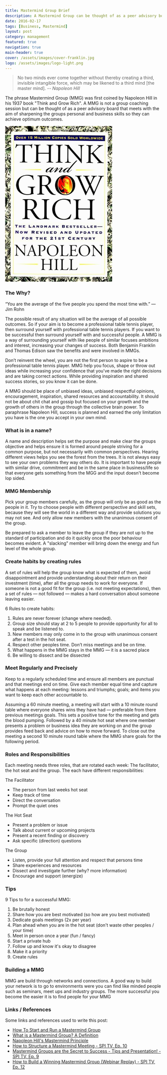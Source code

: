 ```yaml
---
title: Mastermind Group Brief
description: A Mastermind Group can be thought of as a peer advisory board that meets with the aim of sharpening the groups personal and business skills so they can achieve optimum outcomes
date: 2016-02-17
tags: [Business, Mastermind]
layout: post
category: management
featured: true
navigation: true
main-header: true
cover: /assets/images/cover-franklin.jpg
logo: /assets/images/logo-light.png
---
```

> No two minds ever come together without thereby creating a third, invisible intangible force, which may be likened to a third mind [the master mind].
> <cite> -- Napoleon Hill </cite>

The phrase Mastermind Group (MMG) was first coined by Napoleon Hill in his 1937 book "Think and Grow Rich". A MMG is not a group coaching session but can be thought of as a peer advisory board that meets with the aim of sharpening the groups personal and business skills so they can achieve optimum outcomes.

[![Think and Grow Rich - Book Cover](/assets/images/think-and-grow-rich.jpg "Think and Grow Rich - Book Cover")](http://ws-na.amazon-adsystem.com/widgets/q?_encoding=UTF8&ASIN=1585424331&Format=_SL110_&ID=AsinImage&MarketPlace=US&ServiceVersion=20070822&WS=1&tag=iate-20)

### The Why?

“You are the average of the five people you spend the most time with.” — Jim Rohn

The possible result of any situation will be the average of all possible outcomes. So if your aim is to become a professional table tennis player, then surround yourself with professional table tennis players. If you want to be successful then surround yourself with and successful people. A MMG is a way of surrounding yourself with like people of similar focuses ambitions and interest, increasing your changes of success. Both Benjamin Franklin and Thomas Edison saw the benefits and were involved in MMGs.

Don’t reinvent the wheel, you are not the first person to aspire to be a professional table tennis player. MMG help you focus, shape or throw out ideas while increasing your confidence that you've made the right decisions and are taking correct actions. While providing inspiration and shared success stories, so you know it can be done.

A MMG should be place of unbiased ideas, unbiased respectful opinions, encouragement, inspiration, shared resources and accountability. It should not be about chit chat and gossip but focused on your growth and the growth of others in the group through the collective brain power. To paraphrase Napoleon Hill, success is planned and earned the only limitation you have is the one you accept in your own mind.

### What is in a name?

A name and description helps set the purpose and make clear the groups objective and helps ensure it is formed around people striving for a common purpose, but not necessarily with common perspectives. Hearing different views helps you see the forest from the trees. It is not always easy to see your own problems they way others do. It is important to have people with similar drive, commitment and be in the same place in business/life so that everyone gets something from the MGG and the input doesn't become lop sided.

### MMG Membership

Pick your group members carefully, as the group will only be as good as the people in it. Try to choose people with different perspective and skill sets, because they will see the world in a different way and provide solutions you may not see. And only allow new members with the unanimous consent of the group.

Be prepared to ask a member to leave the group if they are not up to the standard of participation and do it quickly once the poor behaviour becomes evident. A "slacking" member will bring down the energy and fun level of the whole group.

### Create habits by creating rules

A set of rules will help the group know what is expected of them, avoid disappointment and provide understanding about their return on their investment (time), after all the group needs to work for everyone. If someone is not a good fit for the group (i.e. not meeting expectations), then a set of rules — not followed — makes a hard conversation about someone leaving easier.

6 Rules to create habits:

1. Rules are never forever (change where needed).
2. Group size should stay at 2 to 5 people to provide opportunity for all to speak and be listened to.
3. New members may only come in to the group with unanimous consent after a test in the hot seat.
4. Respect other peoples time. Don’t miss meetings and be on time.
5. What happens in the MMG stays in the MMG — it is a sacred place
6. Be willing to dissect and be dissected

### Meet Regularly and Precisely

Keep to a regularly scheduled time and ensure all members are punctual and that meetings end on time. Give each member equal time and capture what happens at each meeting: lessons and triumphs; goals; and items you want to keep each other accountable to.

Assuming a 60 minute meeting, a meeting will start with a 10 minute round table where everyone shares wins they have had — preferable from there previous meetings goals. This sets a positive tone for the meeting and gets the blood pumping. Followed by a 40 minute hot seat where one member presents a problem or business idea they are working on and the group provides feed back and advice on how to move forward. To close out the meeting a second 10 minute round table where the MMG share goals for the following period.

### Roles and Responsibilities

Each meeting needs three roles, that are rotated each week: The facilitator,  the hot seat and the group. The each have different responsibilities:

The Facilitator

- The person from last weeks hot seat
- Keep track of time
- Direct the conversation
- Prompt the quiet ones

The Hot Seat

- Present a problem or issue
- Talk about current or upcoming projects
- Present a recent finding or discovery
- Ask specific (direction) questions

The Group

- Listen, provide your full attention and respect that persons time
- Share experiences and resources
- Dissect and investigate further (why? more information)
- Encourage and support (energize)

### Tips

9 Tips to for a successful MMG:

1. Be brutally honest
2. Share how you are best motivated (so how are you best motivated)
3. Dedicate goals meetings (2x per year)
4. Plan ahead when you are in the hot seat (don't waste other peoples / your time)
5. Meet in person once a year (fun / fancy)
6. Start a private hub
7. Follow up and know it's okay to disagree
8. Make it a priority
9. Create rules

### Building a MMG

MMG are build through networks and connections. A good way to build your network is to go to environments were you can find like minded people such as seminars, meet ups and industry groups.  The more successful you become the easier it is to find people for your MMG

### Links / References

Some links and references used to write this post:

- [How To Start and Run a Mastermind Group](http://www.lifehack.org/articles/productivity/how-to-start-and-run-a-mastermind-group.html)
- [What is a Mastermind Group? A Definition](http://www.thesuccessalliance.com/what-is-a-mastermind-group.html)
- [Napoleon Hill's Mastermind Principle](https://www.youtube.com/watch?v=LDHCoNnuqUI)
- [How to Structure a Mastermind Meeting - SPI TV, Ep. 10](https://www.youtube.com/watch?v=6N-rAEgIxOY)
- [Mastermind Groups are the Secret to Success - Tips and Presentation! - SPI TV, Ep. 9](https://www.youtube.com/watch?v=p28vrcjZ8jc)
- [How to Build a Winning Mastermind Group (Webinar Replay) - SPI TV, Ep. 12](https://www.youtube.com/watch?v=U0Np-IszK-8)
